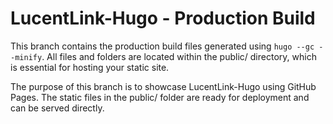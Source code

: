 # LucentLink-Hugo - Production Build

This branch contains the production build files generated using `hugo --gc --minify`. All files and folders are located within the public/ directory, which is essential for hosting your static site.

The purpose of this branch is to showcase LucentLink-Hugo using GitHub Pages. The static files in the public/ folder are ready for deployment and can be served directly.